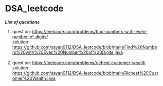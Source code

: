 # DSA_leetcode

***List of questions***

1. question:  https://leetcode.com/problems/find-numbers-with-even-number-of-digits/ <br />
   solution:  https://github.com/sayan9112/DSA_leetcode/blob/main/Find%20Numbers%20with%20Even%20Number%20of%20Digits.java <br />
   <br />
2. question:  https://leetcode.com/problems/richest-customer-wealth <br />
   solution:  https://github.com/sayan9112/DSA_leetcode/blob/main/Richest%20Customer%20Wealth.java <br />
   <br />
